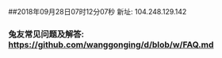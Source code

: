 ##2018年09月28日07时12分07秒 新址: 104.248.129.142
### 兔友常见问题及解答: https://github.com/wanggonging/d/blob/w/FAQ.md
